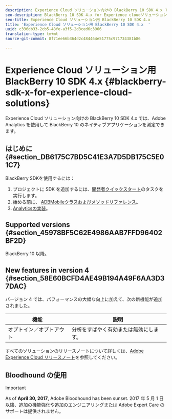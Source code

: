 ```yaml
---
description: Experience Cloud ソリューション向けの BlackBerry 10 SDK 4.x では、Adobe Analytics を使用して BlackBerry 10 のネイティブアプリケーションを測定できます。
seo-description: BlackBerry 10 SDK 4.x for Experience cloudソリューションを使用すると、Adobe Analyticsを使用してネイティブのBlackBerry 10アプリケーションを測定できます
seo-title: Experience Cloud ソリューション用 BlackBerry 10 SDK 4.x
title: 'Experience Cloud ソリューション用 BlackBerry 10 SDK 4.x  '
uuid: c336db33-2cb5-48fe-a3f5-2d3ced6c3966
translation-type: tm+mt
source-git-commit: 8f71ee66b364d2c484464e51775c971734381b86

---
```



# Experience Cloud ソリューション用 BlackBerry 10 SDK 4.x  {#blackberry-sdk-x-for-experience-cloud-solutions}

Experience Cloud ソリューション向けの BlackBerry 10 SDK 4.x では、Adobe Analytics を使用して BlackBerry 10 のネイティブアプリケーションを測定できます。

## はじめに {#section_DB6175C7BD5C41E3A7D5DB175C5E01C7}

BlackBerry SDKを使用するには：

1. プロジェクトに SDK を追加するには、[開発者クイックスタート](/help/blackberry/dev-qs.md)のタスクを実行します。
1. 始める前に、 [ADBMobileクラスおよびメソッドリファレンス](/help/blackberry/methods.md)。
1. [Analyticsの実装](/help/blackberry/analytics.md)。

## Supported versions {#section_45978BF5C62E4986AAB7FFD96402BF2D}

BlackBerry 10 以降。

## New features in version 4 {#section_58E60BCFD4AE49B194A49F6AA3D37DAC}

バージョン 4 では、パフォーマンスの大幅な向上に加えて、次の新機能が追加されました。

| 機能 | 説明 |
|--- |--- |
| オプトイン／オプトアウト | 分析をすばやく有効または無効にします。 |

すべてのソリューションのリリースノートについて詳しくは、[Adobe Experience Cloud リリースノート](https://marketing.adobe.com/resources/help/en_US/whatsnew/)を参照してください。

## Bloodhound の使用

>[!IMPORTANT]
>
>As of **April 30, 2017**, Adobe Bloodhound has been sunset. 2017 年 5 月 1 日以降、追加の機能強化や追加のエンジニアリングまたは Adobe Expert Care のサポートは提供されません。
